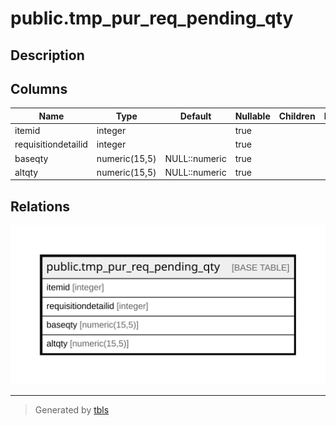 # public.tmp_pur_req_pending_qty

## Description

## Columns

| Name | Type | Default | Nullable | Children | Parents | Comment |
| ---- | ---- | ------- | -------- | -------- | ------- | ------- |
| itemid | integer |  | true |  |  |  |
| requisitiondetailid | integer |  | true |  |  |  |
| baseqty | numeric(15,5) | NULL::numeric | true |  |  |  |
| altqty | numeric(15,5) | NULL::numeric | true |  |  |  |

## Relations

![er](public.tmp_pur_req_pending_qty.svg)

---

> Generated by [tbls](https://github.com/k1LoW/tbls)

